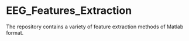 # EEG_Features_Extraction
The repository contains a variety of feature extraction methods of Matlab format.
